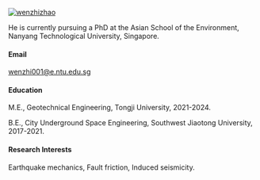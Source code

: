 

[![wenzhizhao](https://img.shields.io/badge/wenzhizhao-github-blue?logo=github)](https://github.com/WenzhiZhao-geo)

He is currently pursuing a PhD at the Asian School of the Environment, Nanyang Technological University, Singapore.

#### Email
wenzhi001@e.ntu.edu.sg

#### Education
M.E., Geotechnical Engineering, Tongji University, 2021-2024.

B.E., City Underground Space Engineering, Southwest Jiaotong University, 2017-2021.

#### Research Interests
Earthquake mechanics, Fault friction, Induced seismicity.
